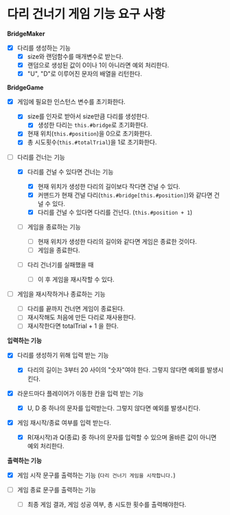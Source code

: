 # 다리 건너기 게임 기능 요구 사항

**BridgeMaker**

- [x] 다리를 생성하는 기능
  - [x] size와 랜덤함수를 매개변수로 받는다.
  - [x] 랜덤으로 생성된 값이 0이나 1이 아니라면 예외 처리한다.
  - [x] "U", "D"로 이루어진 문자의 배열을 리턴한다.

**BridgeGame**

- [x] 게임에 필요한 인스턴스 변수를 초기화한다.

  - [x] size를 인자로 받아서 size만큼 다리를 생성한다.
    - [x] 생성한 다리는 `this.#bridge`로 초기화한다.
  - [x] 현재 위치(`this.#position`)을 0으로 초기화한다.
  - [x] 총 시도횟수(`this.#totalTrial`)을 1로 초기화한다.

- [ ] 다리를 건너는 기능

  - [x] 다리를 건널 수 있다면 건너는 기능

    - [x] 현재 위치가 생성한 다리의 길이보다 작다면 건널 수 있다.
    - [x] 커맨드가 현재 건널 다리(`this.#bridge[this.#position]`)와 같다면 건널 수 있다.
    - [x] 다리를 건널 수 있다면 다리를 건넌다. (`this.#position + 1`)

  - [ ] 게임을 종료하는 기능

    - [ ] 현재 위치가 생성한 다리의 길이와 같다면 게임은 종료한 것이다.
    - [ ] 게임을 종료한다.

  - [ ] 다리 건너기를 실패했을 때
    - [ ] 이 후 게임을 재시작할 수 있다.

- [ ] 게임을 재시작하거나 종료하는 기능

  - [ ] 다리를 끝까지 건너면 게임이 종료된다.
  - [ ] 재시작해도 처음에 만든 다리로 재사용한다.
  - [ ] 재시작한다면 totalTrial + 1 을 한다.

**입력하는 기능**

- [x] 다리를 생성하기 위해 입력 받는 기능

  - [x] 다리의 길이는 3부터 20 사이의 "숫자"여야 한다. 그렇지 않다면 예외를 발생시킨다.

- [x] 라운드마다 플레이어가 이동한 칸을 입력 받는 기능

  - [x] U, D 중 하나의 문자를 입력받는다. 그렇지 않다면 예외를 발생시킨다.

- [x] 게임 재시작/종료 여부를 입력 받는다.

  - [x] R(재시작)과 Q(종료) 중 하나의 문자를 입력할 수 있으며 올바른 값이 아니면 예외 처리한다.

**출력하는 기능**

- [x] 게임 시작 문구를 출력하는 기능 (`다리 건너기 게임을 시작합니다.`)

- [ ] 게임 종료 문구를 출력하는 기능
  - [ ] 최종 게임 결과, 게임 성공 여부, 총 시도한 횟수를 출력해야한다.
